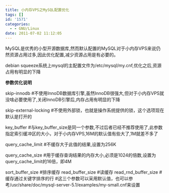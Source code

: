```yaml
---
title: 小内存VPS之MySQL配置优化
tags: []
id: '1571'
categories:
  - - GNU/Linux
date: 2011-07-02 11:12:05
---
```


MySQL是优秀的小型开源数据库,然而默认配置的MySQL对于小内存VPS来说仍然资源占用过多,因此优化配置,减少资源占用是有必要的。
<!-- more -->
debian squeeze系统上mysql的主配置文件为/etc/mysql/my.cnf,优化之后,资源占用有明显的下降

**参数优化说明**

skip-innodb #不使用InnoDB数据库引擎,虽然InnoDB很强大,但对于小内存VPS就没啥必要使用了,关闭InnoDB引擎后,内存占用有明显的下降

skip-external-locking #不使用外部锁，也就是操作系统提供的锁，这个选项现在默认是打开的

key_buffer #与key_buffer_size是同一个参数,不过后者已经不推荐使用了,此参数指定索引缓冲区的大小，对于小内存VPS,16M的默认值有些大了,1M就差不多了

query_cache_limit #不缓存大于此值的结果,设置为256K

query_cache_size #用于缓存查询结果的内存大小,必须是1024的倍数,设置为query_cache_limit的16倍，即4M

sort_buffer_size #排序缓存
read_buffer_size #读缓存
read_rnd_buffer_size #缓存通过关键字排序的行
#这三个参数可以采用默认值，也可以参考/usr/share/doc/mysql-server-5.1/examples/my-small.cnf来设置